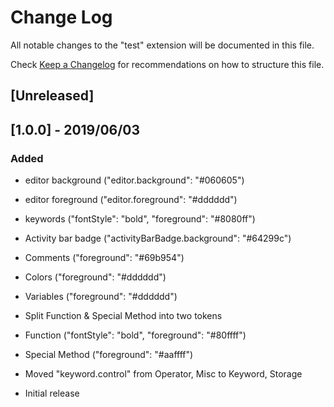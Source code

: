 # Change Log

All notable changes to the "test" extension will be documented in this file.

Check [Keep a Changelog](http://keepachangelog.com/) for recommendations on how to structure this file.

## [Unreleased]
## [1.0.0] - 2019/06/03
### Added
- editor background     ("editor.background": "#060605")
- editor foreground     ("editor.foreground": "#dddddd")
- keywords              ("fontStyle": "bold", "foreground": "#8080ff")
- Activity bar badge    ("activityBarBadge.background": "#64299c")
- Comments              ("foreground": "#69b954")
- Colors                ("foreground": "#dddddd")
- Variables             ("foreground": "#dddddd")
- Split Function & Special Method into two tokens
- Function              ("fontStyle": "bold", "foreground": "#80ffff")
- Special Method        ("foreground": "#aaffff")
- Moved "keyword.control" from Operator, Misc to Keyword, Storage

- Initial release
